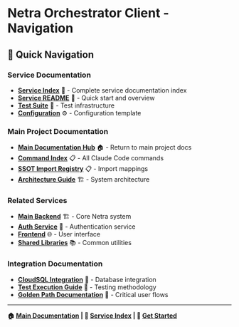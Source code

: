 # Netra Orchestrator Client - Navigation

## 🧭 Quick Navigation

### Service Documentation
- **[Service Index](../INDEX.md)** 📖 - Complete service documentation index
- **[Service README](../README.md)** 🚀 - Quick start and overview
- **[Test Suite](../tests/)** 🧪 - Test infrastructure
- **[Configuration](../config_example.json)** ⚙️ - Configuration template

### Main Project Documentation
- **[Main Documentation Hub](../../docs/index.md)** 🏠 - Return to main project docs
- **[Command Index](../../docs/COMMAND_INDEX.md)** 📋 - All Claude Code commands
- **[SSOT Import Registry](../../SSOT_IMPORT_REGISTRY.md)** 📋 - Import mappings
- **[Architecture Guide](../../docs/AGENT_ARCHITECTURE_DISAMBIGUATION_GUIDE.md)** 🏗️ - System architecture

### Related Services
- **[Main Backend](../../netra_backend/)** 🏗️ - Core Netra system
- **[Auth Service](../../auth_service/)** 🔐 - Authentication service
- **[Frontend](../../frontend/)** 🌐 - User interface
- **[Shared Libraries](../../shared/)** 📚 - Common utilities

### Integration Documentation
- **[CloudSQL Integration](../../scripts/ORCHESTRATOR_CLOUDSQL_INTEGRATION.md)** 💾 - Database integration
- **[Test Execution Guide](../../reports/TEST_EXECUTION_GUIDE.md)** 🧪 - Testing methodology
- **[Golden Path Documentation](../../docs/GOLDEN_PATH_USER_FLOW_COMPLETE.md)** 🎯 - Critical user flows

---

**🏠 [Main Documentation](../../docs/index.md) | 📖 [Service Index](../INDEX.md) | 🚀 [Get Started](../README.md)**